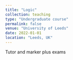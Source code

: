 ```yaml
---
title: "Logic"
collection: teaching
type: "Undergraduate course"
permalink: false
venue: "University of Leeds"
date: 2022-01-01
location: "Leeds, UK"
---
```


Tutor and marker plus exams
